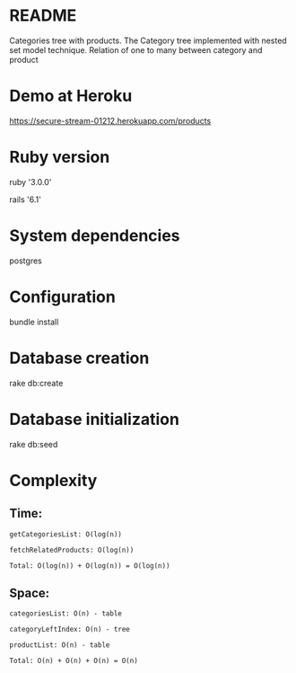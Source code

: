 # README

Categories tree with products.
The Category tree implemented with nested set model technique.
Relation of one to many between category and product

# Demo at Heroku
https://secure-stream-01212.herokuapp.com/products

# Ruby version
ruby '3.0.0'

rails '6.1'

# System dependencies

postgres

# Configuration

bundle install

# Database creation

rake db:create

# Database initialization

rake db:seed

# Complexity

## Time: 

    getCategoriesList: O(log(n))
    
    fetchRelatedProducts: O(log(n))
    
    Total: O(log(n)) + O(log(n)) = O(log(n))
    
## Space:

    categoriesList: O(n) - table
    
    categoryLeftIndex: O(n) - tree
    
    productList: O(n) - table
    
    Total: O(n) + O(n) + O(n) = O(n)
